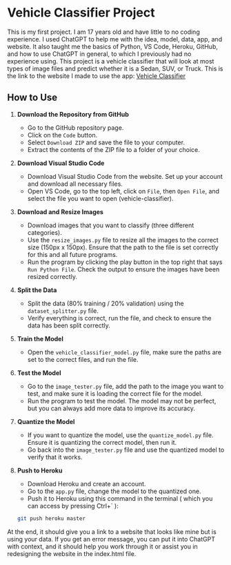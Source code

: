 # Vehicle Classifier Project

This is my first project. I am 17 years old and have little to no coding experience. I used ChatGPT to help me with the idea, model, data, app, and website. It also taught me the basics of Python, VS Code, Heroku, GitHub, and how to use ChatGPT in general, to which I previously had no experience using. This project is a vehicle classifier that will look at most types of image files and predict whether it is a Sedan, SUV, or Truck. This is the link to the website I made to use the app: [Vehicle Classifier](https://vehicle-classifier-c3f7ed58873f.herokuapp.com/)

## How to Use
1. **Download the Repository from GitHub**
   - Go to the GitHub repository page.
   - Click on the `Code` button.
   - Select `Download ZIP` and save the file to your computer.
   - Extract the contents of the ZIP file to a folder of your choice.

2. **Download Visual Studio Code**
   - Download Visual Studio Code from the website. Set up your account and download all necessary files.
   - Open VS Code, go to the top left, click on `File`, then `Open File`, and select the file you want to open (vehicle-classifier).

3. **Download and Resize Images**
   - Download images that you want to classify (three different categories).
   - Use the `resize_images.py` file to resize all the images to the correct size (150px x 150px). Ensure that the path to the file is set correctly for this and all future programs.
   - Run the program by clicking the play button in the top right that says `Run Python File`. Check the output to ensure the images have been resized correctly.

4. **Split the Data**
   - Split the data (80% training / 20% validation) using the `dataset_splitter.py` file.
   - Verify everything is correct, run the file, and check to ensure the data has been split correctly.

5. **Train the Model**
   - Open the `vehicle_classifier_model.py` file, make sure the paths are set to the correct files, and run the file.

6. **Test the Model**
   - Go to the `image_tester.py` file, add the path to the image you want to test, and make sure it is loading the correct file for the model.
   - Run the program to test the model. The model may not be perfect, but you can always add more data to improve its accuracy.

7. **Quantize the Model**
   - If you want to quantize the model, use the `quantize_model.py` file. Ensure it is quantizing the correct model, then run it.
   - Go back into the `image_tester.py` file and use the quantized model to verify that it works.

8. **Push to Heroku**
   - Download Heroku and create an account.
   - Go to the `app.py` file, change the model to the quantized one.
   - Push it to Heroku using this command in the terminal ( which you can access by pressing Ctrl+\` ):

   ```sh
   git push heroku master

At the end, it should give you a link to a website that looks like mine but is using your data.
If you get an error message, you can put it into ChatGPT with context, and it should help you work through it or assist you in redesigning the website in the index.html file.

